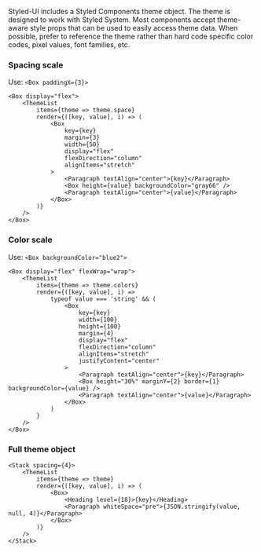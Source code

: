 Styled-UI includes a Styled Components theme object. The theme is designed to work with Styled System. Most components accept theme-aware style props that can be used to easily access theme data. When possible, prefer to reference the theme rather than hard code specific color codes, pixel values, font families, etc.

### Spacing scale

Use:
`<Box paddingX={3}>`

```react
<Box display="flex">
	<ThemeList
		items={theme => theme.space}
		render={([key, value], i) => (
			<Box
				key={key}
				margin={3}
				width={50}
				display="flex"
				flexDirection="column"
				alignItems="stretch"
			>
				<Paragraph textAlign="center">{key}</Paragraph>
				<Box height={value} backgroundColor="gray66" />
				<Paragraph textAlign="center">{value}</Paragraph>
			</Box>
		)}
	/>
</Box>
```

### Color scale

Use:
`<Box backgroundColor="blue2">`

```react
<Box display="flex" flexWrap="wrap">
	<ThemeList
		items={theme => theme.colors}
		render={([key, value], i) =>
			typeof value === 'string' && (
				<Box
					key={key}
					width={100}
					height={100}
					margin={4}
					display="flex"
					flexDirection="column"
					alignItems="stretch"
					justifyContent="center"
				>
					<Paragraph textAlign="center">{key}</Paragraph>
					<Box height="30%" marginY={2} border={1} backgroundColor={value} />
					<Paragraph textAlign="center">{value}</Paragraph>
				</Box>
			)
		}
	/>
</Box>
```

### Full theme object

```react
<Stack spacing={4}>
	<ThemeList
		items={theme => theme}
		render={([key, value], i) => (
			<Box>
				<Heading level={18}>{key}</Heading>
				<Paragraph whiteSpace="pre">{JSON.stringify(value, null, 4)}</Paragraph>
			</Box>
		)}
	/>
</Stack>
```
